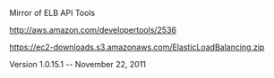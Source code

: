 Mirror of ELB API Tools

http://aws.amazon.com/developertools/2536

https://ec2-downloads.s3.amazonaws.com/ElasticLoadBalancing.zip

Version 1.0.15.1 -- November 22, 2011
